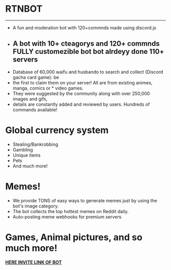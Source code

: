 # RTNBOT
--------------------

* A fun and moderation bot with 120+commnds made using discord.js 
* A bot with 10+ cteagorys and 120+ commnds FULLY customezible bot bot alrdeyy done 110+ servers
  ------------------------------------------------------------
* Database of 60,000 waifu and husbando to search and collect (Discord gacha card game): be 
* the first to claim them on your server! All are from existing animes, manga, comics or * video games.
* They were suggested by the community along with over 250,000 images and gifs, 
* details are constantly added and reviewed by users. Hundreds of commands available!

# Global currency system
- Stealing/Bankrobbing
- Gambling
- Unique items
- Pets
- And much more!
# Memes!
- We provide TONS of easy ways to generate memes just by using the bot's image category.
- The bot collects the top hottest memes on Reddit daily.
- Auto-posting meme webhooks for premium servers
# Games, Animal pictures, and so much more!

[**HERE INVITE LINK OF BOT**](https://discord.com/oauth2/authorize?client_id=813649336751620147&scope=bot&permissions=2146790527)
